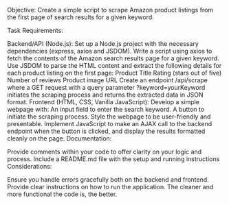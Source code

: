 Objective: Create a simple script to scrape Amazon product listings from the first page of search results for a given keyword.

Task Requirements:

Backend/API (Node.js):
Set up a Node.js project with the necessary dependencies (express, axios and JSDOM).
Write a script using axios to fetch the contents of the Amazon search results page for a given keyword.
Use JSDOM to parse the HTML content and extract the following details for each product listing on the first page:
Product Title
Rating (stars out of five)
Number of reviews
Product image URL
Create an endpoint /api/scrape where a GET request with a query parameter ?keyword=yourKeyword initiates the scraping process and returns the extracted data in JSON format.
Frontend (HTML, CSS, Vanilla JavaScript):
Develop a simple webpage with:
An input field to enter the search keyword.
A button to initiate the scraping process.
Style the webpage to be user-friendly and presentable.
Implement JavaScript to make an AJAX call to the backend endpoint when the button is clicked, and display the results formatted cleanly on the page.
Documentation:

Provide comments within your code to offer clarity on your logic and process.
Include a README.md file with the setup and running instructions
Considerations:

Ensure you handle errors gracefully both on the backend and frontend.
Provide clear instructions on how to run the application.
The cleaner and more functional the code is, the better.

